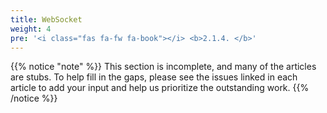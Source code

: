 ```yaml
---
title: WebSocket
weight: 4
pre: '<i class="fas fa-fw fa-book"></i> <b>2.1.4. </b>'
---
```


{{% notice "note" %}}
This section is incomplete, and many of the articles are stubs. To help fill in
the gaps, please see the issues linked in each article to add your input and
help us prioritize the outstanding work.
{{% /notice %}}
